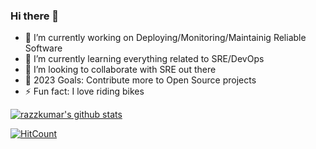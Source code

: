 ### Hi there 👋

- 🔭 I’m currently working on Deploying/Monitoring/Maintainig Reliable Software
- 🌱 I’m currently learning everything related to SRE/DevOps
- 👯 I’m looking to collaborate with SRE out there
- 🥅 2023 Goals: Contribute more to Open Source projects
- ⚡ Fun fact: I love riding bikes

[![razzkumar's github stats](https://github-readme-stats.vercel.app/api?username=razzkumar&show_icons=true&hide_border=true&theme=tokyonight)](https://razzkumar.github.io)

[![HitCount](http://hits.dwyl.com/razzkumar/razzkumar.svg)](http://hits.dwyl.com/razzkumar/razzkumar)
